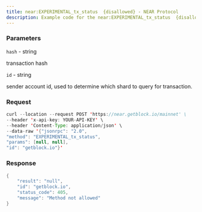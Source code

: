 ```yaml
---
title: near:EXPERIMENTAL_tx_status  {disallowed} - NEAR Protocol
description: Example code for the near:EXPERIMENTAL_tx_status  {disallowed} json-rpc method. Сomplete guide on how to use near:EXPERIMENTAL_tx_status  {disallowed} json-rpc in GetBlock.io Web3 documentation.
---
```


### Parameters


`hash` - string

transaction hash

`id` - string

sender account id, used to determine which shard to query for
transaction.

### Request

``` java
curl --location --request POST 'https://near.getblock.io/mainnet' \ 
--header 'x-api-key: YOUR-API-KEY' \ 
--header 'Content-Type: application/json' \ 
--data-raw '{"jsonrpc": "2.0",
"method": "EXPERIMENTAL_tx_status",
"params": [null, null],
"id": "getblock.io"}'
```

###  Response

``` java
{
    "result": "null",
    "id": "getblock.io",
    "status_code": 405,
    "message": "Method not allowed"
}
```


